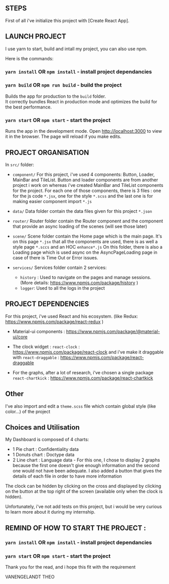 ## STEPS

First of all i've initialize this project with [Create React App].

## LAUNCH PROJECT

I use yarn to start, build and intall my project, you can also use npm.

Here is the commands:

### `yarn install` OR `npm install` - install project dependancies

### `yarn build` OR `npm run build` - build the project

Builds the app for production to the `build` folder.<br>
It correctly bundles React in production mode and optimizes the build for the best performance.

### `yarn start` OR `npm start` - start the project

Runs the app in the development mode.
Open [http://localhost:3000](http://localhost:3000) to view it in the browser.
The page will reload if you make edits.

## PROJECT ORGANISATION

In `src/` folder:

-   `component/`
    For this project, i've used 4 components: Button, Loader, MainBar and TileList.
    Button and loader components are from another project i work on whereas i've created MainBar and TileList components for the project.
    For each one of those components, there is 3 files : one for the js code `*.jsx`, one for the style `*.scss` and the last one is for making easier component import `*.js`

-   `data/`
    Data folder contain the data files given for this project `*.json`

-   `router/`
    Router folder contain the Router component and the component that provide an async loading of the scenes (will see those later)

-   `scene/`
    Scene folder contain the Home page which is the main page.
    It's on this page `*.jsx` that all the components are used, there is as well a style page `*.sccs` and an HOC `enhance*.js`
    On this folder, there is also a Loading page which is used async on the AsyncPageLoading page in case of there is Time Out or Error issues.

-   `services/`
    Services folder contain 2 services:
    -   `history` : Used to navigate on the pages and manage sessions. (More details: https://www.npmjs.com/package/history )
    -   `logger`: Used to all the logs in the project

## PROJECT DEPENDENCIES

For this project, i've used React and his ecosystem. (like Redux: https://www.npmjs.com/package/react-redux )

-   Material-ui components : https://www.npmjs.com/package/@material-ui/core

-   The clock widget : `react-clock` : https://www.npmjs.com/package/react-clock
    and i've make it draggable with `react-draggable` : https://www.npmjs.com/package/react-draggable

-   For the graphs, after a lot of research, i've chosen a single package `react-chartkick` : https://www.npmjs.com/package/react-chartkick

## Other

I've also import and edit a `theme.scss` file which contain global style (like color...) of the project

## Choices and Utilisation

My Dashboard is composed of 4 charts:

-   1 Pie chart : Confidentiality data
-   1 Donuts chart : Doctype data
-   2 Line chart : Language data - For this one, I chose to display 2 graphs because the first one doesn't give enough information and the second one would not have been adequate.
    I also added a button that gives the details of each file in order to have more information

The clock can be hidden by clicking on the cross and displayed by clicking on the button at the top right of the screen (available only when the clock is hidden).

Unfortunately, i've not add tests on this project, but i would be very curious to learn more about it during my internship.

## REMIND OF HOW TO START THE PROJECT :

### `yarn install` OR `npm install` - install project dependancies

### `yarn start` OR `npm start` - start the project

Thank you for the read, and i hope this fit with the requirement

VANENGELANDT THEO

<!-- theo.vanengelandt@viacesi.fr -->
